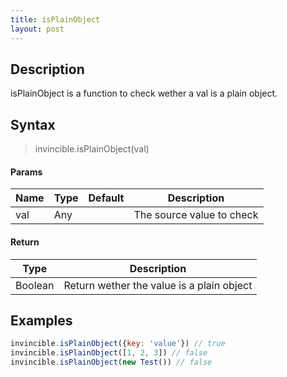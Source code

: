 ```yaml
---
title: isPlainObject
layout: post
---
```


## Description

isPlainObject is a function to check wether a val is a plain object.

## Syntax

> invincible.isPlainObject(val)

#### Params

Name | Type | Default | Description
--- | --- | --- | ---
val | Any | | The source value to check

#### Return

Type | Description
--- | ---
Boolean | Return wether the value is a plain object

## Examples

``` js
invincible.isPlainObject({key: 'value'}) // true
invincible.isPlainObject([1, 2, 3]) // false
invincible.isPlainObject(new Test()) // false
```

